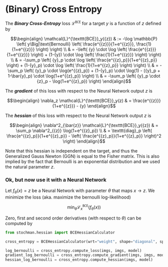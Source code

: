 # (Binary) Cross Entropy

The ***Binary Cross-Entropy*** loss $\mathcal{L}^{\texttt{BCE}}$ for a target $y$ is a function of $z$ defined by
```math
\begin{align}
    \mathcal{L}^{\texttt{BCE}}_y({z})
    & := -\log \mathbb{P}
    \left(
        y\Big|\text{Bernoulli}
            \left(
                \frac{e^{{z}}}{1+e^{{z}}}, \frac{1}{1+e^{{z}}}
            \right)
    \right) \\ 
    & = -\left(
            {y} \cdot \log
            \left(
                \frac{e^{{z}}}{1+e^{{z}}}
            \right)
            + (1-{y}) \cdot \log 
            \left(
                \frac{1}{1+e^{{z}}}
            \right)
        \right) \\ 
    & = -\sum_p 
        \left(
            {y}_p \cdot \log
            \left(
                \frac{e^{{z}_p}}{1+e^{{z}_p}}
            \right)
            + (1-{y}_p) \cdot \log 
            \left(
                \frac{1}{1+e^{{z}_p}}
            \right)
        \right) \\ 
    & = -\sum_p
        \left(
            {y}_p \cdot \log(e^{{z}_p})
            + (1-{y}_p) \cdot \log(1)
            - ({y}_p + 1-\bar{y}_p) \cdot \log(1+e^{{z}_p})
        \right) \\ 
    & = -\sum_p 
        \left(
            {y}_p \cdot {z}_p
            - \log(1+e^{{z}_p})
        \right)
\end{align}
```

The ***gradient*** of this loss with respect to the Neural Network output $z$ is
```math
\begin{align}
    \nabla_z \mathcal{L}^{\texttt{BCE}}_y(z)
    & = 
    \frac{e^{{z}}}{1+e^{{z}}}
    - {y}
\end{align}
```

The ***hessian*** of this loss with respect to the Neural Network output $z$ is
```math
\begin{align}
    \nabla^2_{\bar{z}} \mathcal{L}^{\texttt{BCE}}_y({z})
    & = \sum_p \nabla^2_{{z}} \log(1+e^{{z}_p}) \\
    & = \texttt{diag}_p 
        \left(
            \frac{e^{{z}_p}}{1+e^{{z}_p}}
            -
            \left(
            \frac{e^{{z}_p}}{1+e^{{z}_p}}
            \right)^2
        \right)
\end{align}
```

Note that this hessian is independent on the target, and thus the Generalized Gauss Newton (GGN) is equal to the Fisher matrix. This is also implied by the fact that Bernoulli is an exponential distribution and we used the natural parameter $z$.

### Ok, but now use it with a Neural Network
Let $f_\theta(x)=z$ be a Neural Network with parameter $\theta$ that maps $x\rightarrow z$.
We minimize the loss (aka. maximize the bernoulli log-likelihood)
```math
\begin{equation}
    \min_\theta \mathcal{L}^{\texttt{BCE}}_x(f_\theta(x))
\end{equation}
```

Zero, first and second order derivatives (with respect to $\theta$) can be computed by
```python
from stochman.hessian import BCEHessianCalculator

cross_entropy = BCEHessianCalculator(wrt="weight", shape="diagonal", speed="half")

log_bernoulli = cross_entropy.compute_loss(imgs, imgs, model)
gradient_log_bernoulli = cross_entropy.compute_gradient(imgs, imgs, model) 
hessian_log_bernoulli = cross_entropy.compute_hessian(imgs, model)
